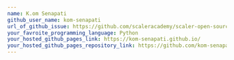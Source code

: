 ```yaml
---
name: K.om Senapati
github_user_name: kom-senapati
url_of_github_issue: https://github.com/scaleracademy/scaler-open-source-september-challenge/issues/14
your_favroite_programming_language: Python
your_hosted_github_pages_link: https://kom-senapati.github.io/
your_hosted_github_pages_repository_link: https://github.com/kom-senapati/kom-senapati.github.io.git
---
```

